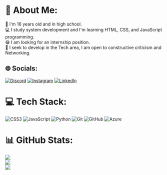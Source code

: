# 💫 About Me:
📓 I'm 16 years old and in high school.<br>💻 I study system development and I'm learning HTML, CSS, and JavaScript programming.<br>😁 I am looking for an internship position.<br>💬 I seek to develop in the Tech area, I am open to constructive criticism and Networking.<br>


## 🌐 Socials:
[![Discord](https://img.shields.io/badge/Discord-%237289DA.svg?logo=discord&logoColor=white)](https://discord.gg/felipe_correia) [![Instagram](https://img.shields.io/badge/Instagram-%23E4405F.svg?logo=Instagram&logoColor=white)](https://instagram.com/@odevcorreia) [![LinkedIn](https://img.shields.io/badge/LinkedIn-%230077B5.svg?logo=linkedin&logoColor=white)](https://linkedin.com/in/www.linkedin.com/in/devcorreia) 

# 💻 Tech Stack:
![CSS3](https://img.shields.io/badge/css3-%231572B6.svg?style=for-the-badge&logo=css3&logoColor=white) ![JavaScript](https://img.shields.io/badge/javascript-%23323330.svg?style=for-the-badge&logo=javascript&logoColor=%23F7DF1E) ![Python](https://img.shields.io/badge/python-3670A0?style=for-the-badge&logo=python&logoColor=ffdd54) ![Git](https://img.shields.io/badge/git-%23F05033.svg?style=for-the-badge&logo=git&logoColor=white) ![GitHub](https://img.shields.io/badge/github-%23121011.svg?style=for-the-badge&logo=github&logoColor=white) ![Azure](https://img.shields.io/badge/azure-%230072C6.svg?style=for-the-badge&logo=microsoftazure&logoColor=white)
# 📊 GitHub Stats:
![](https://github-readme-stats.vercel.app/api?username=Devfelipecorreia&theme=dark&hide_border=true&include_all_commits=false&count_private=false)<br/>
![](https://nirzak-streak-stats.vercel.app/?user=Devfelipecorreia&theme=dark&hide_border=true)<br/>
![](https://github-readme-stats.vercel.app/api/top-langs/?username=Devfelipecorreia&theme=dark&hide_border=true&include_all_commits=false&count_private=false&layout=compact)

<!-- Proudly created with GPRM ( https://gprm.itsvg.in ) -->